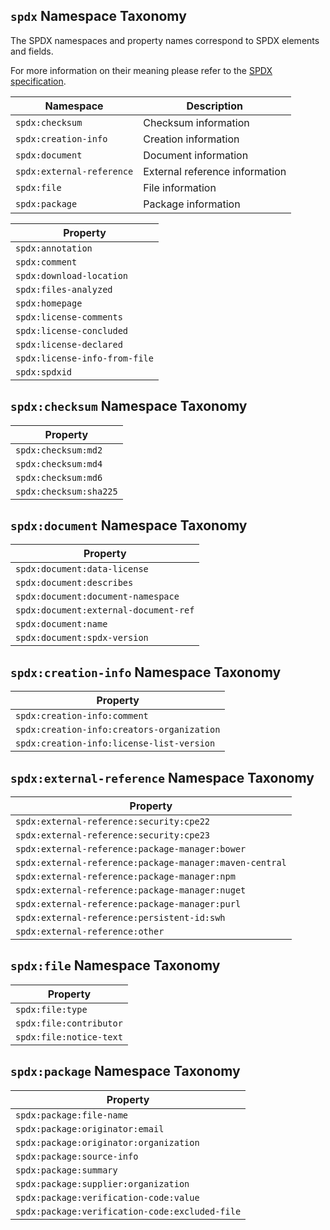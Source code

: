 ## `spdx` Namespace Taxonomy

The SPDX namespaces and property names correspond to SPDX elements and fields.

For more information on their meaning please refer to the [SPDX specification](https://spdx.github.io/spdx-spec/).

| Namespace | Description |
| --- | --- |
| `spdx:checksum` | Checksum information |
| `spdx:creation-info` | Creation information |
| `spdx:document` | Document information |
| `spdx:external-reference` | External reference information |
| `spdx:file` | File information |
| `spdx:package` | Package information |

| Property |
| --- |
| `spdx:annotation` |
| `spdx:comment` |
| `spdx:download-location` |
| `spdx:files-analyzed` |
| `spdx:homepage` |
| `spdx:license-comments` |
| `spdx:license-concluded` |
| `spdx:license-declared` |
| `spdx:license-info-from-file` |
| `spdx:spdxid` |

## `spdx:checksum` Namespace Taxonomy

| Property |
| --- |
| `spdx:checksum:md2` |
| `spdx:checksum:md4` |
| `spdx:checksum:md6` |
| `spdx:checksum:sha225` |

## `spdx:document` Namespace Taxonomy

| Property |
| --- |
| `spdx:document:data-license` |
| `spdx:document:describes` |
| `spdx:document:document-namespace` |
| `spdx:document:external-document-ref` |
| `spdx:document:name` |
| `spdx:document:spdx-version` |

## `spdx:creation-info` Namespace Taxonomy

| Property |
| --- |
| `spdx:creation-info:comment` |
| `spdx:creation-info:creators-organization` |
| `spdx:creation-info:license-list-version` |

## `spdx:external-reference` Namespace Taxonomy

| Property |
| --- |
| `spdx:external-reference:security:cpe22` |
| `spdx:external-reference:security:cpe23` |
| `spdx:external-reference:package-manager:bower` |
| `spdx:external-reference:package-manager:maven-central` |
| `spdx:external-reference:package-manager:npm` |
| `spdx:external-reference:package-manager:nuget` |
| `spdx:external-reference:package-manager:purl` |
| `spdx:external-reference:persistent-id:swh` |
| `spdx:external-reference:other` |

## `spdx:file` Namespace Taxonomy

| Property |
| --- |
| `spdx:file:type` |
| `spdx:file:contributor` |
| `spdx:file:notice-text` |

## `spdx:package` Namespace Taxonomy

| Property |
| --- |
| `spdx:package:file-name` |
| `spdx:package:originator:email` |
| `spdx:package:originator:organization` |
| `spdx:package:source-info` |
| `spdx:package:summary` |
| `spdx:package:supplier:organization` |
| `spdx:package:verification-code:value` |
| `spdx:package:verification-code:excluded-file` |
